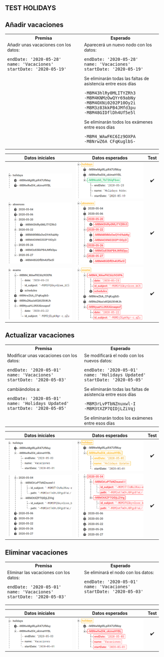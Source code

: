 ## TEST HOLIDAYS

Añadir vacaciones
-

<table style="width: 100%">
<tr><th>Premisa</th><th>Esperado</th></tr>
<tr>
<td style="vertical-align: top; width: 50%">
Añadir unas vacaciones con los datos:
<pre>
endDate: '2020-05-28'
name: 'Vacaciones'
startDate: '2020-05-19'
</pre>
</td>
<td style="vertical-align: top; width: 50%">
Aparecerá un nuevo nodo con los datos:
<pre>
endDate: '2020-05-28'
name: 'Vacaciones'
startDate: '2020-05-19'
</pre>
Se eliminarán todas las faltas de asistencia entre esos días
<pre>
-M8M43hlRy0MLITYZRh3
-M8M4KNMzOwQYr69abNy
-M8M4OXNi0202P10Oy2i
-M8M3z83kkPB4JMfd3pu
-M8M48GIDflDh4Uf5e5l
</pre>
Se eliminarán todos los exámenes entre esos días
<pre>
-M8M4_WAwFKC6Iz9OXPA
-M8NrwZ6A_CFqKuglbS-
</pre>
</td>
</tr>
</table>

<div style="page-break-after: always;"></div>

|	Datos iniciales	|	Datos esperados	|	Test	|
|:-:|:-:|:-:|
|	![add_holidays_original](../assets/TESTING/holidays/add_holidays_original.png)	|	![add_holidays](../assets/TESTING/holidays/add_holidays.png)	|	✔️	|
|	![add_absences_original](../assets/TESTING/holidays/add_absences_original.png)	|	![add_absences](../assets/TESTING/holidays/add_absences.png)	|	✔️	|
|	![add_exams_original](../assets/TESTING/holidays/add_exams_original.png)	|	![add_exams](../assets/TESTING/holidays/add_exams.png)	|	✔️	|

<div style="page-break-after: always;"></div>

Actualizar vacaciones
-

<table style="width: 100%">
<tr><th>Premisa</th><th>Esperado</th></tr>
<tr>
<td style="vertical-align: top; width: 50%">
Modificar unas vacaciones con los datos:
<pre>
endDate: '2020-05-01'
name: 'Vacaciones'
startDate: '2020-05-03'
</pre>
cambiándolos a:
<pre>
endDate: '2020-05-01'
name: 'Holidays Updated'
startDate: '2020-05-05'
</pre>
</td>
<td style="vertical-align: top; width: 50%">
Se modificará el nodo con los nuevos datos:
<pre>
endDate: '2020-05-01'
name: 'Holidays Updated'
startDate: '2020-05-05'
</pre>
Se eliminarán todas las faltas de asistencia entre esos días
<pre>
-M8M3rLvPTbNZnuxwl-I
-M8M3tXZP7QIDjLZiVqj
</pre>
Se eliminarán todos los exámenes entre esos días
</td>
</tr>
</table>

<div style="page-break-after: always;"></div>

|	Datos iniciales	|	Datos esperados	|	Test	|
|:-:|:-:|:-:|
|	![update_holidays_original](../assets/TESTING/holidays/update_holidays_original.png)	|	![update_holidays](../assets/TESTING/holidays/update_holidays.png)	|	✔️	|
|	![update_absences_original](../assets/TESTING/holidays/update_absences_original.png)	|	![update_absences](../assets/TESTING/holidays/update_absences.png)	|	✔️	|

<div style="page-break-after: always;"></div>

Eliminar vacaciones
-

<table style="width: 100%">
<tr><th>Premisa</th><th>Esperado</th></tr>
<tr>
<td style="vertical-align: top; width: 50%">
Eliminar las vacaciones con los datos:
<pre>
endDate: '2020-05-01'
name: 'Vacaciones'
startDate: '2020-05-03'
</pre>
</td>
<td style="vertical-align: top; width: 50%">
Se eliminará el nodo con los datos:
<pre>
endDate: '2020-05-01'
name: 'Vacaciones'
startDate: '2020-05-03'
</pre>
</td>
</tr>
</table>

<div style="page-break-after: always;"></div>

|	Datos iniciales	|	Datos esperados	|	Test	|
|:-:|:-:|:-:|
|	![delete_holidays_original](../assets/TESTING/holidays/delete_holidays_original.png)	|	![delete_holidays](../assets/TESTING/holidays/delete_holidays.png)	|	✔️	|

<div style="page-break-after: always;"></div>